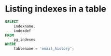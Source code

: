 # Listing indexes in a table

```sql
SELECT 
    indexname,
    indexdef 
FROM 
    pg_indexes 
WHERE 
    tablename = 'email_history';

```
